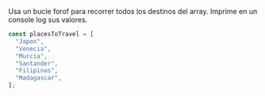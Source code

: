 Usa un bucle forof para recorrer todos los destinos del array. Imprime en un console log sus valores.

```js
const placesToTravel = [
  "Japon",
  "Venecia",
  "Murcia",
  "Santander",
  "Filipinas",
  "Madagascar",
];
```
